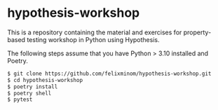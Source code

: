 # hypothesis-workshop
This is a repository containing the material and exercises for property-based testing workshop in Python using Hypothesis.

The following steps assume that you have Python > 3.10 installed and Poetry.

```bash
$ git clone https://github.com/felixminom/hypothesis-workshop.git
$ cd hypothesis-workshop
$ poetry install
$ poetry shell
$ pytest
```
